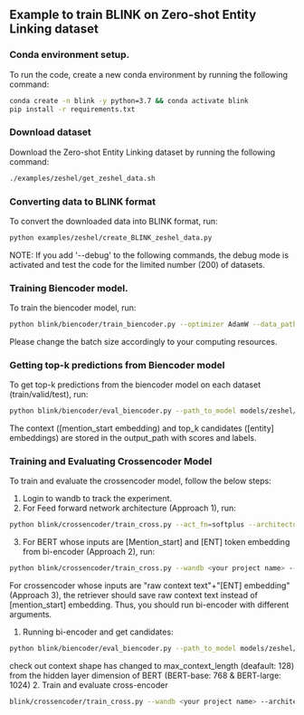 ## Example to train BLINK on Zero-shot Entity Linking dataset

### Conda environment setup. 
To run the code, create a new conda environment by running the following command:
```bash
conda create -n blink -y python=3.7 && conda activate blink
pip install -r requirements.txt
```
 
### Download dataset
Download the Zero-shot Entity Linking dataset by running the following command:
```bash
./examples/zeshel/get_zeshel_data.sh
```
 
### Converting data to BLINK format
To convert the downloaded data into BLINK format, run:
```bash
python examples/zeshel/create_BLINK_zeshel_data.py
```

NOTE: If you add '--debug' to the following commands, the debug mode is activated and test the code for the limited number (200) of datasets.

### Training Biencoder model.
To train the biencoder model, run: 
```bash
python blink/biencoder/train_biencoder.py --optimizer AdamW --data_path data/zeshel/blink_format --output_path models/zeshel/biencoder --learning_rate 1e-05 --num_train_epochs 5 --max_context_length 128 --max_cand_length 128 --train_batch_size 128 --eval_batch_size 64 --bert_model bert-base-cased --type_optimization all_encoder_layers --data_parallel True
```
Please change the batch size accordingly to your computing resources.

### Getting top-k predictions from Biencoder model
To get top-k predictions from the biencoder model on each dataset (train/valid/test), run:
```bash
python blink/biencoder/eval_biencoder.py --path_to_model models/zeshel/biencoder/pytorch_model.bin --data_path data/zeshel/blink_format --output_path models/zeshel --encode_batch_size 256 --eval_batch_size 32 --top_k 64 --bert_model bert-base-cased --mode train,valid,test --zeshel True --data_parallel True --architecture special_tokens --cand_encode_path data/zeshel/cand_enc --cand_pool_path data/zeshel/cand_pool --save_topk_result 
```
The context ([mention_start embedding) and top_k candidates ([entity] embeddings) are stored in the output_path with scores and labels.

### Training and Evaluating Crossencoder Model
To train and evaluate the crossencoder model, follow the below steps:

1. Login to wandb to track the experiment.
2. For Feed forward network architecture (Approach 1), run:
```bash
python blink/crossencoder/train_cross.py --act_fn=softplus --architecture=mlp --decoder=False --dim_red=512 --layers=6 --learning_rate=0.001 --train_batch_size=256
```
3. For BERT whose inputs are [Mention_start] and [ENT] token embedding from bi-encoder (Approach 2), run:
```bash
python blink/crossencoder/train_cross.py --wandb <your project name> --architecture special_token --learning_rate 2e-05 --num_train_epochs 100 --train_batch_size 256 --eval_batch_size 1024 --wandb "BERT with Speical Tokens" --save True --add_linear True
```
For crossencoder whose inputs are "raw context text"+"[ENT] embedding" (Approach 3), the retriever should save raw context text instead of [mention_start] embedding. Thus, you should run bi-encoder with different arguments.

1. Running bi-encoder and get candidates:
```bash
python blink/biencoder/eval_biencoder.py --path_to_model models/zeshel/biencoder/pytorch_model.bin --data_path data/zeshel/blink_format --output_path models/zeshel_base_special_tokens --encode_batch_size 128 --eval_batch_size 128 --top_k 64 --save_topk_result --bert_model bert-base-cased --mode train,valid,test --zeshel True --data_parallel True --architecture raw_context_text --cand_encode_path data/zeshel/cand_enc --cand_pool_path data/zeshel/cand_pool
```
check out context shape has changed to max_context_length (deafault: 128) from the hidden layer dimension of BERT (BERT-base: 768 & BERT-large: 1024)
2. Train and evaluate cross-encoder
```bash
blink/crossencoder/train_cross.py --wandb <your project name> --architecture raw_context_text --learning_rate 2e-05 --num_train_epochs 20 --train_batch_size 8 --eval_batch_size 128 --save True --add_linear True
```